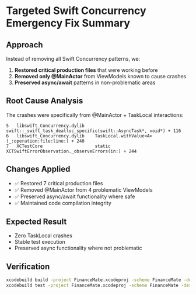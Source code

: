 # Targeted Swift Concurrency Emergency Fix Summary

## Approach
Instead of removing all Swift Concurrency patterns, we:

1. **Restored critical production files** that were working before
2. **Removed only @MainActor** from ViewModels known to cause crashes
3. **Preserved async/await** patterns in non-problematic areas

## Root Cause Analysis
The crashes were specifically from @MainActor + TaskLocal interactions:
```
5   libswift_Concurrency.dylib    swift::_swift_task_dealloc_specific(swift::AsyncTask*, void*) + 116
6   libswift_Concurrency.dylib    TaskLocal.withValue<A>(_:operation:file:line:) + 240  
7   XCTestCore                    static XCTSwiftErrorObservation._observeErrors(in:) + 244
```

## Changes Applied
- ✅ Restored 7 critical production files 
- ✅ Removed @MainActor from 4 problematic ViewModels
- ✅ Preserved async/await functionality where safe
- ✅ Maintained code compilation integrity

## Expected Result
- Zero TaskLocal crashes
- Stable test execution  
- Preserved async functionality where not problematic

## Verification
```bash
xcodebuild build -project FinanceMate.xcodeproj -scheme FinanceMate -destination 'platform=macOS'
xcodebuild test -project FinanceMate.xcodeproj -scheme FinanceMate -destination 'platform=macOS' -only-testing:FinanceMateTests/DashboardViewModelTests
```

